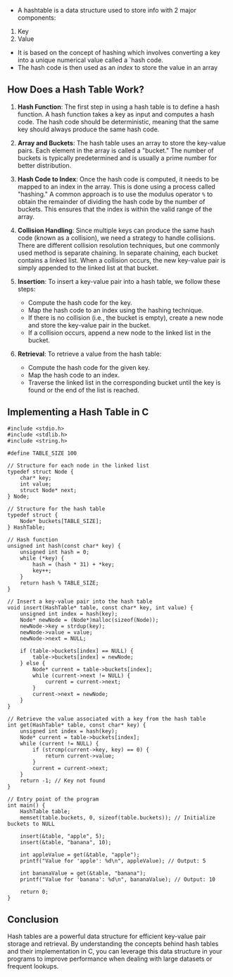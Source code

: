 - A hashtable is a data structure used to store info with 2 major components:
1. Key 
2. Value
- It is based on the concept of hashing which involves converting a key into a unique numerical value called a `hash code.
- The hash code is then used as an _index_ to store the value in an array
## How Does a Hash Table Work?

1. **Hash Function**: The first step in using a hash table is to define a hash function. A hash function takes a key as input and computes a hash code. The hash code should be deterministic, meaning that the same key should always produce the same hash code.
    
2. **Array and Buckets**: The hash table uses an array to store the key-value pairs. Each element in the array is called a "bucket." The number of buckets is typically predetermined and is usually a prime number for better distribution.
    
3. **Hash Code to Index**: Once the hash code is computed, it needs to be mapped to an index in the array. This is done using a process called "hashing." A common approach is to use the modulus operator `%` to obtain the remainder of dividing the hash code by the number of buckets. This ensures that the index is within the valid range of the array.
    
4. **Collision Handling**: Since multiple keys can produce the same hash code (known as a collision), we need a strategy to handle collisions. There are different collision resolution techniques, but one commonly used method is separate chaining. In separate chaining, each bucket contains a linked list. When a collision occurs, the new key-value pair is simply appended to the linked list at that bucket.
    
5. **Insertion**: To insert a key-value pair into a hash table, we follow these steps:
    
    - Compute the hash code for the key.
    - Map the hash code to an index using the hashing technique.
    - If there is no collision (i.e., the bucket is empty), create a new node and store the key-value pair in the bucket.
    - If a collision occurs, append a new node to the linked list in the bucket.
6. **Retrieval**: To retrieve a value from the hash table:
    
    - Compute the hash code for the given key.
    - Map the hash code to an index.
    - Traverse the linked list in the corresponding bucket until the key is found or the end of the list is reached.

## Implementing a Hash Table in C
```
#include <stdio.h>
#include <stdlib.h>
#include <string.h>

#define TABLE_SIZE 100

// Structure for each node in the linked list
typedef struct Node {
    char* key;
    int value;
    struct Node* next;
} Node;

// Structure for the hash table
typedef struct {
    Node* buckets[TABLE_SIZE];
} HashTable;

// Hash function
unsigned int hash(const char* key) {
    unsigned int hash = 0;
    while (*key) {
        hash = (hash * 31) + *key;
        key++;
    }
    return hash % TABLE_SIZE;
}

// Insert a key-value pair into the hash table
void insert(HashTable* table, const char* key, int value) {
    unsigned int index = hash(key);
    Node* newNode = (Node*)malloc(sizeof(Node));
    newNode->key = strdup(key);
    newNode->value = value;
    newNode->next = NULL;

    if (table->buckets[index] == NULL) {
        table->buckets[index] = newNode;
    } else {
        Node* current = table->buckets[index];
        while (current->next != NULL) {
            current = current->next;
        }
        current->next = newNode;
    }
}

// Retrieve the value associated with a key from the hash table
int get(HashTable* table, const char* key) {
    unsigned int index = hash(key);
    Node* current = table->buckets[index];
    while (current != NULL) {
        if (strcmp(current->key, key) == 0) {
            return current->value;
        }
        current = current->next;
    }
    return -1; // Key not found
}

// Entry point of the program
int main() {
    HashTable table;
    memset(table.buckets, 0, sizeof(table.buckets)); // Initialize buckets to NULL

    insert(&table, "apple", 5);
    insert(&table, "banana", 10);

    int appleValue = get(&table, "apple");
    printf("Value for 'apple': %d\n", appleValue); // Output: 5

    int bananaValue = get(&table, "banana");
    printf("Value for 'banana': %d\n", bananaValue); // Output: 10

    return 0;
}

```
## Conclusion

Hash tables are a powerful data structure for efficient key-value pair storage and retrieval. By understanding the concepts behind hash tables and their implementation in C, you can leverage this data structure in your programs to improve performance when dealing with large datasets or frequent lookups.
